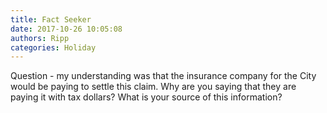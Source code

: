 ```yaml
---
title: Fact Seeker
date: 2017-10-26 10:05:08
authors: Ripp
categories: Holiday
---
```


 Question - my understanding was that the insurance company for the City would be paying to settle this claim.  Why are you saying that they are paying it with tax dollars?  What is your source of this information?